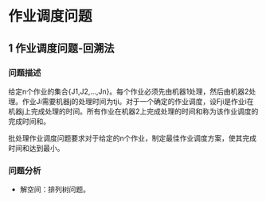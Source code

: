 # 作业调度问题

## 1 作业调度问题-回溯法

### 问题描述

给定n个作业的集合{J1,J2,…,Jn}。每个作业必须先由机器1处理，然后由机器2处理。作业Ji需要机器j的处理时间为tji。对于一个确定的作业调度，设Fji是作业i在机器j上完成处理的时间。所有作业在机器2上完成处理的时间和称为该作业调度的完成时间和。

批处理作业调度问题要求对于给定的n个作业，制定最佳作业调度方案，使其完成时间和达到最小。

### 问题分析

* 解空间：排列树问题。
